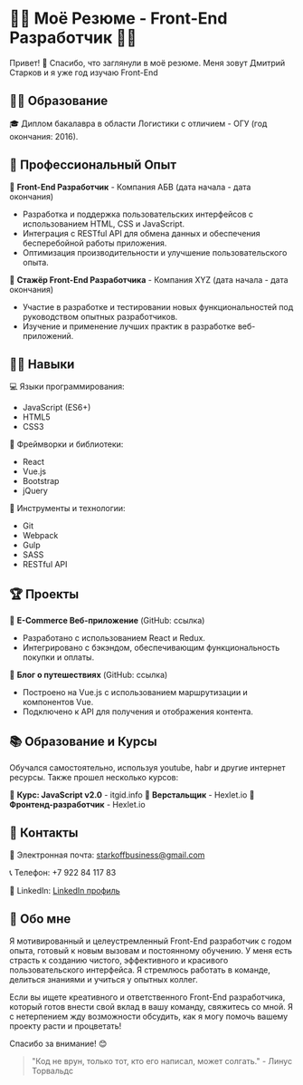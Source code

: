 # 👨‍💻 Моё Резюме - Front-End Разработчик 👩‍💻

Привет! 👋 Спасибо, что заглянули в моё резюме. Меня зовут Дмитрий Старков и я уже год изучаю Front-End

## 🧑‍🎓 Образование

🎓 Диплом бакалавра в области Логистики с отличием - ОГУ (год окончания: 2016).

## 💼 Профессиональный Опыт

🔹 **Front-End Разработчик** - Компания АБВ (дата начала - дата окончания)
- Разработка и поддержка пользовательских интерфейсов с использованием HTML, CSS и JavaScript.
- Интеграция с RESTful API для обмена данных и обеспечения бесперебойной работы приложения.
- Оптимизация производительности и улучшение пользовательского опыта.

🔹 **Стажёр Front-End Разработчика** - Компания XYZ (дата начала - дата окончания)
- Участие в разработке и тестировании новых функциональностей под руководством опытных разработчиков.
- Изучение и применение лучших практик в разработке веб-приложений.

## 👨‍💻 Навыки

💻 Языки программирования:
- JavaScript (ES6+)
- HTML5
- CSS3

🚀 Фреймворки и библиотеки:
- React
- Vue.js
- Bootstrap
- jQuery

🔧 Инструменты и технологии:
- Git
- Webpack
- Gulp
- SASS
- RESTful API

## 🏆 Проекты

🔹 **E-Commerce Веб-приложение** (GitHub: ссылка)
- Разработано с использованием React и Redux.
- Интегрировано с бэкэндом, обеспечивающим функциональность покупки и оплаты.

🔹 **Блог о путешествиях** (GitHub: ссылка)
- Построено на Vue.js с использованием маршрутизации и компонентов Vue.
- Подключено к API для получения и отображения контента.

## 📚 Образование и Курсы

Обучался самостоятельно, используя youtube, habr и другие интернет ресурсы.
Также прошел несколько курсов:

🔹 **Курс: JavaScript v2.0** - itgid.info 
🔹 **Верстальщик** - Hexlet.io
🔹 **Фронтенд-разработчик** - Hexlet.io

## 📱 Контакты

📧 Электронная почта: starkoffbusiness@gmail.com

📞 Телефон: +7 922 84 117 83

💼 LinkedIn: [LinkedIn профиль](ссылка)

## 💬 Обо мне

Я мотивированный и целеустремленный Front-End разработчик с годом опыта, готовый к новым вызовам и постоянному обучению. У меня есть страсть к созданию чистого, эффективного и красивого пользовательского интерфейса. Я стремлюсь работать в команде, делиться знаниями и учиться у опытных коллег.

Если вы ищете креативного и ответственного Front-End разработчика, который готов внести свой вклад в вашу команду, свяжитесь со мной. Я с нетерпением жду возможности обсудить, как я могу помочь вашему проекту расти и процветать!

Спасибо за внимание! 😊

> "Код не врун, только тот, кто его написал, может солгать." - Линус Торвальдс